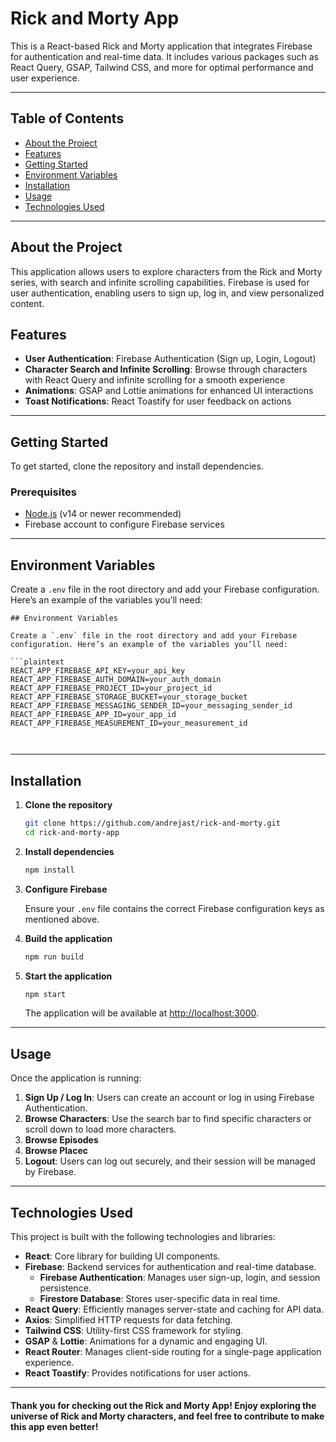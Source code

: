 # Rick and Morty App

This is a React-based Rick and Morty application that integrates Firebase for authentication and real-time data. It includes various packages such as React Query, GSAP, Tailwind CSS, and more for optimal performance and user experience.

---

## Table of Contents

- [About the Project](#about-the-project)
- [Features](#features)
- [Getting Started](#getting-started)
- [Environment Variables](#environment-variables)
- [Installation](#installation)
- [Usage](#usage)
- [Technologies Used](#technologies-used)

---

## About the Project

This application allows users to explore characters from the Rick and Morty series, with search and infinite scrolling capabilities. Firebase is used for user authentication, enabling users to sign up, log in, and view personalized content.

## Features

- **User Authentication**: Firebase Authentication (Sign up, Login, Logout)
- **Character Search and Infinite Scrolling**: Browse through characters with React Query and infinite scrolling for a smooth experience
- **Animations**: GSAP and Lottie animations for enhanced UI interactions
- **Toast Notifications**: React Toastify for user feedback on actions

---

## Getting Started

To get started, clone the repository and install dependencies.

### Prerequisites

- [Node.js](https://nodejs.org/) (v14 or newer recommended)
- Firebase account to configure Firebase services

---

## Environment Variables

Create a `.env` file in the root directory and add your Firebase configuration. Here’s an example of the variables you’ll need:

````plaintext
## Environment Variables

Create a `.env` file in the root directory and add your Firebase configuration. Here’s an example of the variables you’ll need:

```plaintext
REACT_APP_FIREBASE_API_KEY=your_api_key
REACT_APP_FIREBASE_AUTH_DOMAIN=your_auth_domain
REACT_APP_FIREBASE_PROJECT_ID=your_project_id
REACT_APP_FIREBASE_STORAGE_BUCKET=your_storage_bucket
REACT_APP_FIREBASE_MESSAGING_SENDER_ID=your_messaging_sender_id
REACT_APP_FIREBASE_APP_ID=your_app_id
REACT_APP_FIREBASE_MEASUREMENT_ID=your_measurement_id



````

---

## Installation

1. **Clone the repository**

   ```bash
   git clone https://github.com/andrejast/rick-and-morty.git
   cd rick-and-morty-app
   ```

2. **Install dependencies**

   ```bash
   npm install
   ```

3. **Configure Firebase**

   Ensure your `.env` file contains the correct Firebase configuration keys as mentioned above.

4. **Build the application**

   ```bash
   npm run build
   ```

5. **Start the application**

   ```bash
   npm start
   ```

   The application will be available at [http://localhost:3000](http://localhost:3000).

---

## Usage

Once the application is running:

1. **Sign Up / Log In**: Users can create an account or log in using Firebase Authentication.
2. **Browse Characters**: Use the search bar to find specific characters or scroll down to load more characters.
3. **Browse Episodes**
4. **Browse Placec**
5. **Logout**: Users can log out securely, and their session will be managed by Firebase.

---

## Technologies Used

This project is built with the following technologies and libraries:

- **React**: Core library for building UI components.
- **Firebase**: Backend services for authentication and real-time database.
  - **Firebase Authentication**: Manages user sign-up, login, and session persistence.
  - **Firestore Database**: Stores user-specific data in real time.
- **React Query**: Efficiently manages server-state and caching for API data.
- **Axios**: Simplified HTTP requests for data fetching.
- **Tailwind CSS**: Utility-first CSS framework for styling.
- **GSAP** & **Lottie**: Animations for a dynamic and engaging UI.
- **React Router**: Manages client-side routing for a single-page application experience.
- **React Toastify**: Provides notifications for user actions.

---

#### Thank you for checking out the Rick and Morty App! Enjoy exploring the universe of Rick and Morty characters, and feel free to contribute to make this app even better!
